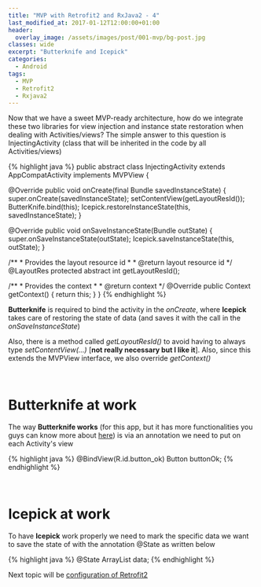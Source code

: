 ```yaml
---
title: "MVP with Retrofit2 and RxJava2 - 4"
last_modified_at: 2017-01-12T12:00:00+01:00
header: 
  overlay_image: /assets/images/post/001-mvp/bg-post.jpg
classes: wide
excerpt: "Butterknife and Icepick"
categories:
  - Android
tags:
  - MVP
  - Retrofit2
  - Rxjava2
---
```


Now that we have a sweet MVP-ready architecture, how do we integrate these two libraries for view injection and instance state restoration when dealing with Activities/views?
The simple answer to this question is InjectingActivity (class that will be inherited in the code by all Activities/views)

{% highlight java %}
public abstract class InjectingActivity extends AppCompatActivity implements MVPView {

   @Override
   public void onCreate(final Bundle savedInstanceState) {
      super.onCreate(savedInstanceState);
      setContentView(getLayoutResId());
      ButterKnife.bind(this);
      Icepick.restoreInstanceState(this, savedInstanceState);
   }

   @Override
   public void onSaveInstanceState(Bundle outState) {
      super.onSaveInstanceState(outState);
      Icepick.saveInstanceState(this, outState);
   }

   /**
    * Provides the layout resource id
    *
    * @return layout resource id
    */
   @LayoutRes
   protected abstract int getLayoutResId();

   /**
    * Provides the context
    *
    * @return context
    */
   @Override
   public Context getContext() {
      return this;
   }
}
{% endhighlight %}

**Butterknife** is required to bind the activity in the *onCreate*, where **Icepick** takes care of restoring the state of data (and saves it with the call in the *onSaveInstanceState*)

Also, there is a method called *getLayoutResId()* to avoid having to always type *setContentView(…)* [**not really necessary but I like it**]. Also, since this extends the MVPView interface, we also override *getContext()*

&nbsp;

# Butterknife at work

The way **Butterknife works** (for this app, but it has more functionalities you guys can know more about [here][butterknife]) is via an annotation we need to put on each Activity's view

{% highlight java %}
@BindView(R.id.button_ok)
Button buttonOk;
{% endhighlight %}

&nbsp;

# Icepick at work

To have **Icepick** work properly we need to mark the specific data we want to save the state of with the annotation @State as written below

{% highlight java %}
@State
ArrayList<String> data;
{% endhighlight %}

Next topic will be [configuration of Retrofit2][next]

[next]: https://kioli.github.io/android/MVP-RxJava-Retrofit2-Part4/
[butterknife]: http://jakewharton.github.io/butterknife/